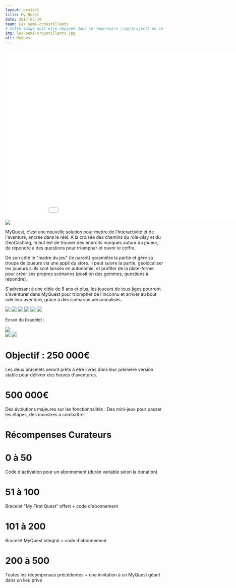 ```yaml
---
layout: project
title: My Quest
date: 2017-05-19
team: Les semi-croustillants
# Cette image doit etre deposee dans le repertoire /img/projects de ce site.
img: les-semi-croustillants.jpg
alt: MyQuest
---
```


<div class="embed-responsive embed-responsive-16by9">
    <iframe class="embed-responsive-item" src="//rejethons.libcast.com/widget/semi_croustillants-mp4" class="libcast_player" width="960" height="540" frameborder="0" scrolling="no" allowfullscreen align="center"></iframe>
</div>

<img class="img-responsive img-centered" src="{{site.baseurl}}/img/Logo_myquest.png">

MyQuest, c'est une nouvelle solution pour mettre de l'interactivité et de l'aventure, ancrée dans le réel. 
A la croisée des chemins du role-play et du GeoCaching, le but est de trouver des endroits marqués autour du joueur,  de répondre à des questions pour triompher et ouvrir le coffre.

De son côté le "maitre du jeu" (le parent) paramètre la partie et gère sa troupe de joueurs via une appli du store. Il peut suivre la partie, géolocaliser les joueurs si ils sont laissés en autonomie, et profiter de la plate-forme pour créer ses propres scénarios (position des gemmes, questions à répondre).

S'adressant à une cible de 8 ans et plus, les joueurs de tous âges pourront s'aventurer dans MyQuest pour triompher de l'inconnu et arriver au bout ode leur aventure, grâce à des scénarios personnalisés.

<div class="container">
    <div class="row">
        <img class="col-md-4 img-responsive" src="{{site.baseurl}}/img/SC_screen01.png">
        <img class="col-md-4 img-responsive" src="{{site.baseurl}}/img/SC_screen2.png">
        <img class="col-md-4 img-responsive" src="{{site.baseurl}}/img/SC_screen3.png">
        <img class="col-md-4 img-responsive" src="{{site.baseurl}}/img/SC_screen4.png">
        <img class="col-md-4 img-responsive" src="{{site.baseurl}}/img/SC_screen5.png">
        <img class="col-md-4 img-responsive" src="{{site.baseurl}}/img/SC_screen6.png">
    </div>
</div>

Ecran du bracelet :

<img class="img-responsive img-centered" src="{{site.baseurl}}/img/Home.png">
<div class="container center">
    <div class="row">
        <img class="col-md-6 img-responsive" src="{{site.baseurl}}/img/Map.png">
        <img class="col-md-6 img-responsive" src="{{site.baseurl}}/img/Enigme.png">
    </div>
</div>


# Objectif : 250 000€
Les deux bracelets  seront prêts à être livrés dans leur première version stable pour délivrer des heures d'aventures.

# 500 000€
Des évolutions majeures sur les fonctionnalités : Des mini-jeux pour passer les étapes, des monstres à combattre.





# Récompenses Curateurs

# 0 à 50
Code d'activation pour un abonnement (durée variable selon la donation)

# 51 à 100
Bracelet "My First Quest" offert + code d'abonnement

# 101 à 200
Bracelet MyQuest integral + code d'abonnement

# 200 à 500
Toutes les récompenses précédentes + une invitation à un MyQuest géant dans un lieu privé

